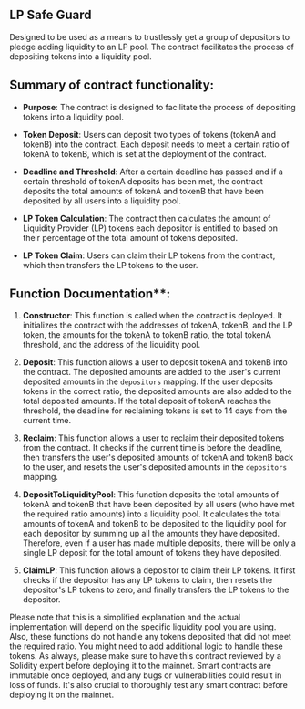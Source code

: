 ## LP Safe Guard
Designed to be used as a means to trustlessly get a group of depositors to pledge adding liquidity to an LP pool.
The contract facilitates the process of depositing tokens into a liquidity pool. 

## Summary of contract functionality:


- **Purpose**: The contract is designed to facilitate the process of depositing tokens into a liquidity pool.

- **Token Deposit**: Users can deposit two types of tokens (tokenA and tokenB) into the contract. Each deposit needs to meet a certain ratio of tokenA to tokenB, which is set at the deployment of the contract.

- **Deadline and Threshold**: After a certain deadline has passed and if a certain threshold of tokenA deposits has been met, the contract deposits the total amounts of tokenA and tokenB that have been deposited by all users into a liquidity pool.

- **LP Token Calculation**: The contract then calculates the amount of Liquidity Provider (LP) tokens each depositor is entitled to based on their percentage of the total amount of tokens deposited.

- **LP Token Claim**: Users can claim their LP tokens from the contract, which then transfers the LP tokens to the user.


## Function Documentation**:

1. **Constructor**: This function is called when the contract is deployed. It initializes the contract with the addresses of tokenA, tokenB, and the LP token, the amounts for the tokenA to tokenB ratio, the total tokenA threshold, and the address of the liquidity pool.

2. **Deposit**: This function allows a user to deposit tokenA and tokenB into the contract. The deposited amounts are added to the user's current deposited amounts in the `depositors` mapping. If the user deposits tokens in the correct ratio, the deposited amounts are also added to the total deposited amounts. If the total deposit of tokenA reaches the threshold, the deadline for reclaiming tokens is set to 14 days from the current time.

3. **Reclaim**: This function allows a user to reclaim their deposited tokens from the contract. It checks if the current time is before the deadline, then transfers the user's deposited amounts of tokenA and tokenB back to the user, and resets the user's deposited amounts in the `depositors` mapping.

4. **DepositToLiquidityPool**: This function deposits the total amounts of tokenA and tokenB that have been deposited by all users (who have met the required ratio amounts) into a liquidity pool. It calculates the total amounts of tokenA and tokenB to be deposited to the liquidity pool for each depositor by summing up all the amounts they have deposited. Therefore, even if a user has made multiple deposits, there will be only a single LP deposit for the total amount of tokens they have deposited.

5. **ClaimLP**: This function allows a depositor to claim their LP tokens. It first checks if the depositor has any LP tokens to claim, then resets the depositor's LP tokens to zero, and finally transfers the LP tokens to the depositor.

Please note that this is a simplified explanation and the actual implementation will depend on the specific liquidity pool you are using. Also, these functions do not handle any tokens deposited that did not meet the required ratio. You might need to add additional logic to handle these tokens. As always, please make sure to have this contract reviewed by a Solidity expert before deploying it to the mainnet. Smart contracts are immutable once deployed, and any bugs or vulnerabilities could result in loss of funds. It's also crucial to thoroughly test any smart contract before deploying it on the mainnet.